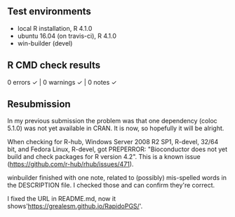 ## Test environments
* local R installation, R 4.1.0
* ubuntu 16.04 (on travis-ci), R 4.1.0
* win-builder (devel)

## R CMD check results

0 errors ✓ | 0 warnings ✓ | 0 notes ✓

## Resubmission

In my previous submission the problem was that one dependency (coloc 5.1.0) was not yet available in CRAN. It is now, so hopefully it will be alright.

When checking for R-hub, Windows Server 2008 R2 SP1, R-devel, 32/64 bit, and 	Fedora Linux, R-devel, got PREPERROR: "Bioconductor does not yet build and check packages for R version 4.2". This is a known issue (https://github.com/r-hub/rhub/issues/471).

winbuilder finished with one note, related to (possibly) mis-spelled words in the DESCRIPTION file. I checked those and can confirm they're correct.

I fixed the URL in README.md, now it shows'https://grealesm.github.io/RapidoPGS/'.